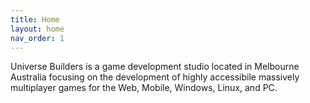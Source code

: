 ```yaml
---
title: Home
layout: home
nav_order: 1
---
```


Universe Builders is a game development studio located in Melbourne Australia focusing on the development of highly accessibile massively multiplayer games for the Web, Mobile, Windows, Linux, and PC.

